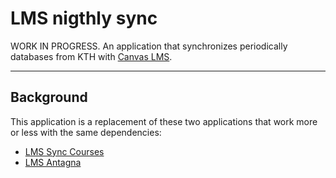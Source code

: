 # LMS nigthly sync

WORK IN PROGRESS. An application that synchronizes periodically databases from KTH with [Canvas LMS](https://canvas.kth.se).

---

## Background

This application is a replacement of these two applications that work more or less with the same dependencies:

- [LMS Sync Courses](https://github.com/kth/lms-sync-courses)
- [LMS Antagna](https://github.com/kth/lms-antagna)

